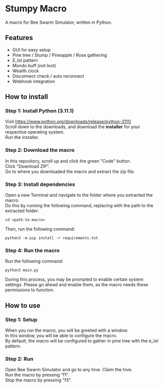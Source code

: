 # Stumpy Macro

A macro for Bee Swarm Simulator, written in Python.

## Features
* GUI for easy setup
* Pine tree / Stump / Pineapple / Rose gathering
* E_lol pattern
* Mondo buff (not loot)
* Wealth clock
* Disconnect check / auto reconnect
* Webhook integration

## How to install
### Step 1: Install Python (3.11.1)
Visit https://www.python.org/downloads/release/python-3111/  
Scroll down to the downloads, and download the **installer** for your respective operating system.  
Run the installer.
### Step 2: Download the macro
In this repository, scroll up and click the green "Code" button.    
Click "Download ZIP".  
Go to where you downloaded the macro and extract the zip file.  
### Step 3: Install dependencies
Open a new Terminal and navigate to the folder where you extracted the macro.  
Do this by running the following command, replacing <path-to-macro> with the path to the extracted folder:
```shell
cd <path-to-macro>
```
Then, run the following command:
```shell
python3 -m pip install -r requirements.txt
```
### Step 4: Run the macro
Run the following command:
```shell
python3 main.py
```
During this process, you may be prompted to enable certain system settings. Please go ahead and enable them, as the macro needs these permissions to function.

## How to use
### Step 1: Setup
When you run the macro, you will be greeted with a window.  
In this window, you will be able to configure the macro.  
By default, the macro will be configured to gather in pine tree with the e_lol pattern.  
### Step 2: Run
Open Bee Swarm Simulator and go to any hive. Claim the hive.  
Run the macro by pressing "f1".  
Stop the macro by pressing "f3".
